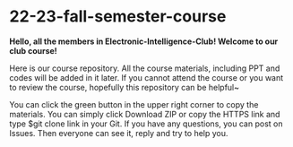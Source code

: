 # 22-23-fall-semester-course
**Hello, all the members in Electronic-Intelligence-Club! Welcome to our club course!**

Here is our course repository. All the course materials, including PPT and codes will be added in it later.
If you cannot attend the course or you want to review the course, hopefully this repository can be helpful~

You can click the green button in the upper right corner to copy the materials. You can simply click Download ZIP or copy the HTTPS link and type $git clone link in your Git.
If you have any questions, you can post on Issues. Then everyone can see it, reply and try to help you.
